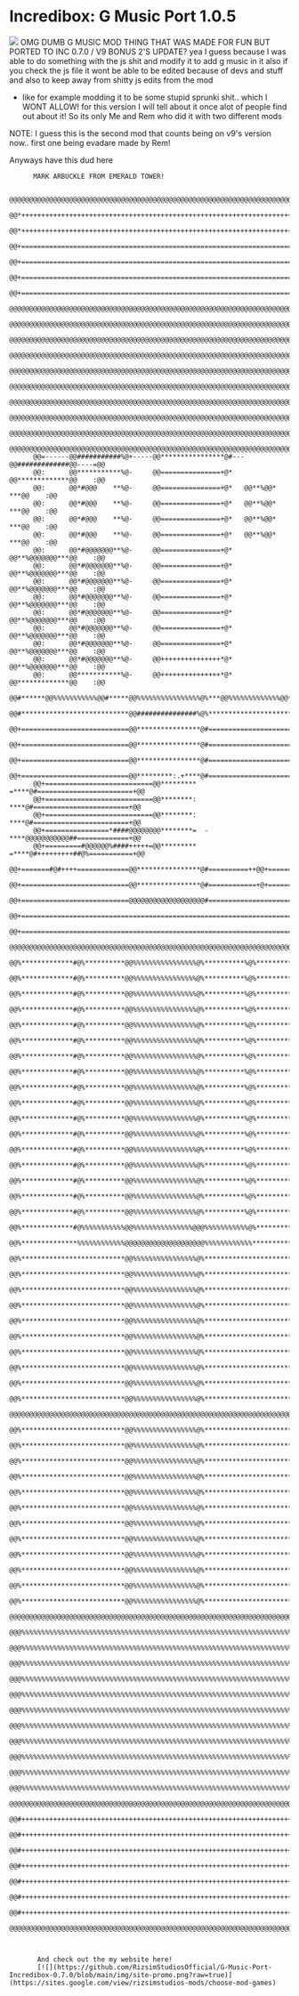 # Incredibox: G Music Port 1.0.5
![](https://github.com/RizsimStudiosOfficial/G-Music-Port-Incredibox-0.7.0/blob/main/img/gmusic-welcome.png?raw=true)
OMG DUMB G MUSIC MOD THING THAT WAS MADE FOR FUN BUT PORTED TO INC 0.7.0 / V9 BONUS 2'S UPDATE?
yea I guess because I was able to do something with the js shit and modify it to add g music in it
also if you check the js file it wont be able to be edited because of devs and stuff and also to keep away from shitty js edits from the mod
- like for example modding it to be some stupid sprunki shit..
which I WONT ALLOW! for this version
I will tell about it once alot of people find out about it!
So its only Me and Rem who did it with two different mods

NOTE:
I guess this is the second mod that counts being on v9's version now..
first one being evadare made by Rem!

Anyways have this dud here























































          MARK ARBUCKLE FROM EMERALD TOWER!
                                                                                            
          @@@@@@@@@@@@@@@@@@@@@@@@@@@@@@@@@@@@@@@@@@@@@@@@@@@@@@@@@@@@@@@@@@@@@@@@@@@@@             
          @@*+++++++++++++++++++++++++++++++++++++++++++++++++++++++++++++++++++++++*@@             
          @@*+++++++++++++++++++++++++++++++++++++++++++++++++++++++++++++++++++++++*@@             
          @@+=======================================================================+@@             
          @@+=======================================================================+@@             
          @@+=======================================================================+@@             
          @@+=======================================================================+@@             
          @@@@@@@@@@@@@@@@@@@@@@@@@@@@@@@@@@@@@@@@@@@@@@@@@@@@@@@@@@@@@@@@@@@@@@@@@@@@@             
          @@@@@@@@@@@@@@@@@@@@@@@@@@@@@@@@@@@@@@@@@@@@@@@@@@@@@@@@@@@@@@@@@@@@@@@@@@@@@             
          @@@@@@@@@@@@@@@@@@@@@@@@@@@@@@@@@@@@@@@@@@@@@@@@@@@@@@@@@@@@@@@@@@@@@@@@@@@@@             
          @@@@@@@@@@@@@@@@@@@@@@@@@@@@@@@@@@@@@@@@@@@@@@@@@@@@@@@@@@@@@@@@@@@@@@@@@@@@@             
          @@@@@@@@@@@@@@@@@@@@@@@@@@@@@@@@@@@@@@@@@@@@@@@@@@@@@@@@@@@@@@@@@@@@@@@@@@@@@             
          @@@@@@@@@@@@@@@@@@@@@@@@@@@@@@@@@@@@@@@@@@@@@@@@@@@@@@@@@@@@@@@@@@@@@@@@@@@@@             
          @@@@@@@@@@@@@@@@@@@@@@@@@@@@@@@@@@@@@@@@@@@@@@@@@@@@@@@@@@@@@@@@@@@@@@@@@@@@@             
          @@@@@@@@@@@@@@@@@@@@@@@@@@@@@@@@@@@@@@@@@@@@@@@@@@@@@@@@@@@@@@@@@@@@@@@@@@@@@             
          @@@@@@@@@@@@@@@@@@@@@@@@@@@@@@@@@@@@@@@@@@@@@@@@@@@@@@@@@@@@@@@@@@@@@@@@@@@@@             
          @@@@@@@@@@@@@@@@@@@@@@@@@@@@@@@@@@@@@@@@@@@@@@@@@@@@@@@@@@@@@@@@@@@@@@@@@@@@@             
          @@=------@@###########%@+-----@@****************@#---@@#############@@----=@@             
          @@:      @@***********%@-     @@===============+@*   @@*************@@    :@@             
          @@:      @@*#@@@    **%@-     @@===============+@*   @@**%@@*    ***@@    :@@             
          @@:      @@*#@@@    **%@-     @@===============+@*   @@**%@@*    ***@@    :@@             
          @@:      @@*#@@@    **%@-     @@===============+@*   @@**%@@*    ***@@    :@@             
          @@:      @@*#@@@    **%@-     @@===============+@*   @@**%@@*    ***@@    :@@             
          @@:      @@*#@@@@@@@**%@-     @@===============+@*   @@**%@@@@@@@***@@    :@@             
          @@:      @@*#@@@@@@@**%@-     @@===============+@*   @@**%@@@@@@@***@@    :@@             
          @@:      @@*#@@@@@@@**%@-     @@===============+@*   @@**%@@@@@@@***@@    :@@             
          @@:      @@*#@@@@@@@**%@-     @@===============+@*   @@**%@@@@@@@***@@    :@@             
          @@:      @@*#@@@@@@@**%@-     @@===============+@*   @@**%@@@@@@@***@@    :@@             
          @@:      @@*#@@@@@@@**%@-     @@===============+@*   @@**%@@@@@@@***@@    :@@             
          @@:      @@*#@@@@@@@**%@-     @@===============+@*   @@**%@@@@@@@***@@    :@@             
          @@:      @@*#@@@@@@@**%@-     @@+++++++++++++++*@*   @@**%@@@@@@@***@@    :@@             
          @@:      @@***********%@-     @@+++++++++++++++*@*   @@*************@@    :@@             
          @@#******@@%%%%%%%%%%%@@#*****@@%%%%%%%%%%%%%%%%@%***@@%%%%%%%%%%%%%@@****#@@             
          @@#***************************@@###############%@%************************#@@             
          @@+===========================@@****************@#========================+@@             
          @@+===========================@@****************@#========================+@@             
          @@+===========================@@****************@#========================+@@             
          @@+===========================@@*********:.+****@#========================+@@             
          @@+===========================@@*********  =****@#========================+@@             
          @@+===========================@@********:   ****@#========================+@@             
          @@+===========================@@********:   ****@#========================+@@             
          @@+================*####@@@@@@@@********=  -****@@@@@@@@@@@##=============+@@             
          @@+=========#@@@@@@%####+++++=@@*********  =****@#+++++++++##@%===========+@@             
          @@+=======#@#++++=============@@****************@#==========++@@+=========+@@             
          @@+===========================@@****************@#============+@+=========+@@             
          @@+===========================@@@@@@@@@@@@@@@@@@@#========================+@@             
          @@+=======================================================================+@@             
          @@+=======================================================================+@@             
          @@@@@@@@@@@@@@@@@@@@@@@@@@@@@@@@@@@@@@@@@@@@@@@@@@@@@@@@@@@@@@@@@@@@@@@@@@@@@             
           @@%*************#@%**********@@%%%%%%%%%%%%%%%%@%**********%@%**********@@               
           @@%*************#@%**********@@%%%%%%%%%%%%%%%%@%**********%@%**********@@               
           @@%*************#@%**********@@%%%%%%%%%%%%%%%%@%**********%@%**********@@               
           @@%*************#@%**********@@%%%%%%%%%%%%%%%%@%**********%@%**********@@               
           @@%*************#@%**********@@%%%%%%%%%%%%%%%%@%**********%@%**********@@               
           @@%*************#@%**********@@%%%%%%%%%%%%%%%%@%**********%@%**********@@               
           @@%*************#@%**********@@%%%%%%%%%%%%%%%%@%**********%@%**********@@               
           @@%*************#@%**********@@%%%%%%%%%%%%%%%%@%**********%@%**********@@               
           @@%*************#@%**********@@%%%%%%%%%%%%%%%%@%**********%@%**********@@               
           @@%*************#@%**********@@%%%%%%%%%%%%%%%%@%**********%@%**********@@               
           @@%*************#@%**********@@%%%%%%%%%%%%%%%%@%**********%@%**********@@               
           @@%*************#@%**********@@%%%%%%%%%%%%%%%%@%**********%@%**********@@               
           @@%*************#@%**********@@%%%%%%%%%%%%%%%%@%**********%@%**********@@               
           @@%*************#@%**********@@%%%%%%%%%%%%%%%%@%**********%@%**********@@               
           @@%*************#@%**********@@%%%%%%%%%%%%%%%%@%**********%@%**********@@               
           @@%*************#@%**********@@%%%%%%%%%%%%%%%%@%**********%@%**********@@               
           @@%*************#@%**********@@%%%%%%%%%%%%%%%%@%**********%@%**********@@               
           @@%*************#@%%%%%%%%%%%@@%%%%%%%%%%%%%%%@@@%%%%%%%%%%%@%**********@@               
           @@%**************%%%%%%%%%%%%@@@@@@@@@@@@@@@@@@@@%%%%%%%%%%%%***********@@               
           @@%**************************@@%%%%%%%%%%%%%%%%@%***********************@@               
           @@%**************************@@%%%%%%%%%%%%%%%%@%***********************@@               
           @@%**************************@@%%%%%%%%%%%%%%%%@%***********************@@               
           @@%**************************@@%%%%%%%%%%%%%%%%@%***********************@@               
           @@%**************************@@%%%%%%%%%%%%%%%%@%***********************@@               
           @@%**************************@@%%%%%%%%%%%%%%%%@%***********************@@               
           @@%**************************@@%%%%%%%%%%%%%%%%@%***********************@@               
           @@%**************************@@%%%%%%%%%%%%%%%%@%***********************@@               
           @@%**************************@@%%%%%%%%%%%%%%%%@%***********************@@               
           @@%**************************@@%%%%%%%%%%%%%%%%@%***********************@@               
           @@@@@@@@@@@@@@@@@@@@@@@@@@@@@@@@@@@@@@@@@@@@@@@@@@@@@@@@@@@@@@@@@@@@@@@@@@               
           @@%**************************@@%%%%%%%%%%%%%%%%@%***********************@@               
           @@%**************************@@%%%%%%%%%%%%%%%%@%***********************@@               
           @@%**************************@@%%%%%%%%%%%%%%%%@%***********************@@               
           @@%**************************@@%%%%%%%%%%%%%%%%@%***********************@@               
           @@%**************************@@%%%%%%%%%%%%%%%%@%***********************@@               
           @@%**************************@@%%%%%%%%%%%%%%%%@%***********************@@               
           @@%**************************@@%%%%%%%%%%%%%%%%@%***********************@@               
           @@%**************************@@%%%%%%%%%%%%%%%%@%***********************@@               
           @@%**************************@@%%%%%%%%%%%%%%%%@%***********************@@               
           @@%**************************@@%%%%%%%%%%%%%%%%@%***********************@@               
           @@%**************************@@%%%%%%%%%%%%%%%%@%***********************@@               
           @@%**************************@@%%%%%%%%%%%%%%%%@%***********************@@               
           @@@@@@@@@@@@@@@@@@@@@@@@@@@@@@@@@@@@@@@@@@@@@@@@@@@@@@@@@@@@@@@@@@@@@@@@@@               
           @@@%%%%%%%%%%%%%%%%%%%%%%%%%%%%%%%%%%%%%%%%%%%%%%%%%%%%%%%%%%%%%%%%%%%%%@@               
           @@@%%%%%%%%%%%%%%%%%%%%%%%%%%%%%%%%%%%%%%%%%%%%%%%%%%%%%%%%%%%%%%%%%%%%%@@               
           @@@%%%%%%%%%%%%%%%%%%%%%%%%%%%%%%%%%%%%%%%%%%%%%%%%%%%%%%%%%%%%%%%%%%%%%@@               
           @@@%%%%%%%%%%%%%%%%%%%%%%%%%%%%%%%%%%%%%%%%%%%%%%%%%%%%%%%%%%%%%%%%%%%%%@@               
           @@@%%%%%%%%%%%%%%%%%%%%%%%%%%%%%%%%%%%%%%%%%%%%%%%%%%%%%%%%%%%%%%%%%%%%%@@               
           @@@%%%%%%%%%%%%%%%%%%%%%%%%%%%%%%%%%%%%%%%%%%%%%%%%%%%%%%%%%%%%%%%%%%%%%@@               
           @@@%%%%%%%%%%%%%%%%%%%%%%%%%%%%%%%%%%%%%%%%%%%%%%%%%%%%%%%%%%%%%%%%%%%%%@@               
           @@@%%%%%%%%%%%%%%%%%%%%%%%%%%%%%%%%%%%%%%%%%%%%%%%%%%%%%%%%%%%%%%%%%%%%%@@               
           @@@%%%%%%%%%%%%%%%%%%%%%%%%%%%%%%%%%%%%%%%%%%%%%%%%%%%%%%%%%%%%%%%%%%%%%@@               
           @@@%%%%%%%%%%%%%%%%%%%%%%%%%%%%%%%%%%%%%%%%%%%%%%%%%%%%%%%%%%%%%%%%%%%%%@@               
           @@@%%%%%%%%%%%%%%%%%%%%%%%%%%%%%%%%%%%%%%%%%%%%%%%%%%%%%%%%%%%%%%%%%%%%%@@               
           @@@@@@@@@@@@@@@@@@@@@@@@@@@@@@@@@@@@@@@@@@@@@@@@@@@@@@@@@@@@@@@@@@@@@@@@@@               
           @@#+++++++++++++++++++++++++++++++++++++++++++++++++++++++++++++++++++++@@               
           @@#+++++++++++++++++++++++++++++++++++++++++++++++++++++++++++++++++++++@@               
           @@#+++++++++++++++++++++++++++++++++++++++++++++++++++++++++++++++++++++@@               
           @@#+++++++++++++++++++++++++++++++++++++++++++++++++++++++++++++++++++++@@               
           @@#+++++++++++++++++++++++++++++++++++++++++++++++++++++++++++++++++++++@@               
           @@#+++++++++++++++++++++++++++++++++++++++++++++++++++++++++++++++++++++@@               
           @@#+++++++++++++++++++++++++++++++++++++++++++++++++++++++++++++++++++++@@               
           @@@@@@@@@@@@@@@@@@@@@@@@@@@@@@@@@@@@@@@@@@@@@@@@@@@@@@@@@@@@@@@@@@@@@@@@@@               



           And check out the my website here!
           [![](https://github.com/RizsimStudiosOfficial/G-Music-Port-Incredibox-0.7.0/blob/main/img/site-promo.png?raw=true)](https://sites.google.com/view/rizsimstudios-mods/choose-mod-games)
                                                                                                    

